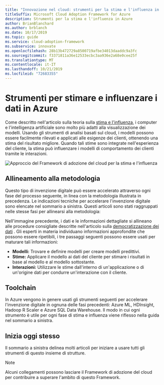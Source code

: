 ```yaml
---
title: "Innovazione nel cloud: strumenti per la stima e l'influenza in Azure"
titleSuffix: Microsoft Cloud Adoption Framework for Azure
description: Strumenti per la stima e l'influenza in Azure
author: BrianBlanchard
ms.author: brblanch
ms.date: 10/17/2019
ms.topic: guide
ms.service: cloud-adoption-framework
ms.subservice: innovate
ms.openlocfilehash: 28b13b472729a8500719afbe34013daaddc9a3fc
ms.sourcegitcommit: f3371811a36e12533ecbc3aa936e2a68e0cee25f
ms.translationtype: MT
ms.contentlocale: it-IT
ms.lasthandoff: 10/21/2019
ms.locfileid: "72683355"
---
```

# <a name="tools-to-predict-and-influence-data-in-azure"></a>Strumenti per stimare e influenzare i dati in Azure

Come descritto nell'articolo sulla teoria sulla [stima e l'influenza](../considerations/predict.md), i computer e l'intelligenza artificiale sono molto più adatti alla visualizzazione dei modelli. Usando gli strumenti di analisi basati sul cloud, i modelli possono essere facilmente rilevati e applicati alle esigenze dei clienti, ottenendo una stima del risultato migliore. Quando tali stime sono integrate nell'esperienza del cliente, la stima può influenzare i modelli di comportamento dei clienti tramite le interazioni.

![Approccio del Framework di adozione del cloud per la stima e l'influenza](../../_images/innovate/predict-and-influence.png)

## <a name="alignment-to-the-methodology"></a>Allineamento alla metodologia

Questo tipo di invenzione digitale può essere accelerato attraverso ogni fase del processo seguente, in linea con la metodologia illustrata in precedenza. Le indicazioni tecniche per accelerare l'invenzione digitale sono elencate nel sommario a sinistra. Questi articoli sono stati raggruppati nelle stesse fasi per allinearsi alla metodologia:

Nell'immagine precedente, i dati e le informazioni dettagliate si allineano alle procedure consigliate descritte nell'articolo sulla [democratizzazione dei dati](./data.md) . Gli esperti in materia individuano informazioni approfondite che possono essere ripetibili, i tre passaggi seguenti possono essere usati per maturare tali informazioni:

- **Modelli:** Trovare e definire modelli per creare modelli predittivi.
- **Stime:** Applicare il modello ai dati del cliente per stimare i risultati in base al modello e al modello sottostante.
- **Interazioni:** Utilizzare le stime dall'interno di un'applicazione o di un'origine dati per condurre un'interazione con il cliente.

## <a name="toolchain"></a>Toolchain

In Azure vengono in genere usati gli strumenti seguenti per accelerare l'invenzione digitale in ognuna delle fasi precedenti: Azure ML, HDInsight, Hadoop R Scaler e Azure SQL Data Warehouse. Il modo in cui ogni strumento è utile per ogni fase di stima e influenza viene riflesso nella guida nel sommario a sinistra.

## <a name="get-started"></a>Inizia oggi stesso

Il sommario a sinistra delinea molti articoli per iniziare a usare tutti gli strumenti di questo insieme di strutture.

> [!NOTE]
> Alcuni collegamenti possono lasciare il Framework di adozione del cloud per contribuire a superare l'ambito di questo Framework.

